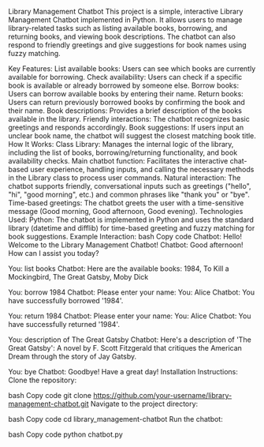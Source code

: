 Library Management Chatbot
This project is a simple, interactive Library Management Chatbot implemented in Python. It allows users to manage library-related tasks such as listing available books, borrowing, and returning books, and viewing book descriptions. The chatbot can also respond to friendly greetings and give suggestions for book names using fuzzy matching.

Key Features:
List available books: Users can see which books are currently available for borrowing.
Check availability: Users can check if a specific book is available or already borrowed by someone else.
Borrow books: Users can borrow available books by entering their name.
Return books: Users can return previously borrowed books by confirming the book and their name.
Book descriptions: Provides a brief description of the books available in the library.
Friendly interactions: The chatbot recognizes basic greetings and responds accordingly.
Book suggestions: If users input an unclear book name, the chatbot will suggest the closest matching book title.
How It Works:
Class Library: Manages the internal logic of the library, including the list of books, borrowing/returning functionality, and book availability checks.
Main chatbot function: Facilitates the interactive chat-based user experience, handling inputs, and calling the necessary methods in the Library class to process user commands.
Natural interaction: The chatbot supports friendly, conversational inputs such as greetings ("hello", "hi", "good morning", etc.) and common phrases like "thank you" or "bye".
Time-based greetings: The chatbot greets the user with a time-sensitive message (Good morning, Good afternoon, Good evening).
Technologies Used:
Python: The chatbot is implemented in Python and uses the standard library (datetime and difflib) for time-based greeting and fuzzy matching for book suggestions.
Example Interaction:
bash
Copy code
Chatbot: Hello! Welcome to the Library Management Chatbot!
Chatbot: Good afternoon! How can I assist you today?

You: list books
Chatbot: Here are the available books: 1984, To Kill a Mockingbird, The Great Gatsby, Moby Dick

You: borrow 1984
Chatbot: Please enter your name:
You: Alice
Chatbot: You have successfully borrowed '1984'.

You: return 1984
Chatbot: Please enter your name:
You: Alice
Chatbot: You have successfully returned '1984'.

You: description of The Great Gatsby
Chatbot: Here's a description of 'The Great Gatsby': A novel by F. Scott Fitzgerald that critiques the American Dream through the story of Jay Gatsby.

You: bye
Chatbot: Goodbye! Have a great day!
Installation Instructions:
Clone the repository:

bash
Copy code
git clone https://github.com/your-username/library-management-chatbot.git
Navigate to the project directory:

bash
Copy code
cd library_management-chatbot
Run the chatbot:

bash
Copy code
python chatbot.py








